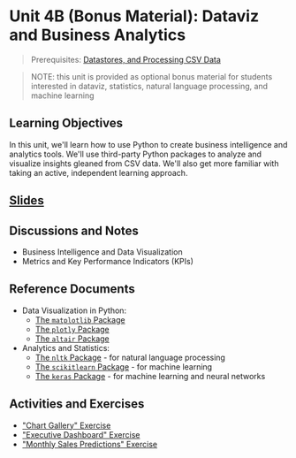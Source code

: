 
# Unit 4B (Bonus Material): Dataviz and Business Analytics

> Prerequisites: [Datastores, and Processing CSV Data](unit-4.md)

> NOTE: this unit is provided as optional bonus material for students interested in dataviz, statistics, natural language processing, and machine learning

## Learning Objectives

In this unit, we'll learn how to use Python to create business intelligence and analytics tools. We'll use third-party Python packages to analyze and visualize insights gleaned from CSV data. We'll also get more familiar with taking an active, independent learning approach.

## [Slides](https://docs.google.com/presentation/d/1frWgIWxloO7estJmm1dyuOPptIKf_d7eCiggmEyP5C4/edit?usp=sharing)

## Discussions and Notes

  + Business Intelligence and Data Visualization
  + Metrics and Key Performance Indicators (KPIs)

## Reference Documents

  + Data Visualization in Python:
    + [The `matplotlib` Package](/notes/python/packages/matplotlib.md)
    + [The `plotly` Package](/notes/python/packages/plotly.md)
    + [The `altair` Package](/notes/python/packages/altair.md)
  + Analytics and Statistics:
    + [The `nltk` Package](/notes/python/packages/nltk.md) - for natural language processing
    + [The `scikitlearn` Package](https://scikit-learn.org/stable/) - for machine learning
    + [The `keras` Package](http://data-creative.info/projects/2018/12/16/learning-keras-tensorflow-py/) - for machine learning and neural networks

## Activities and Exercises

  + ["Chart Gallery" Exercise](/exercises/chart-gallery/README.md)
  + ["Executive Dashboard" Exercise](/exercises/exec-dash/README.md)
  + ["Monthly Sales Predictions" Exercise](/exercises/monthly-sales-predictions/README.md)
